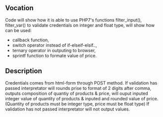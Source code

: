 ## Vocation
Code will show how it is able to use PHP7's functions filter_input(), filter_var() to validate credentials on integer and float type, will show how
can be used:
 * callback function,
 * switch operator instead of if-elseif-elsif..,
 * ternary operator in outputing to browser,
 * sprintf function to formate value of price. 

## Description
Credentials comes from html-form through POST method. If validation has passed interpretator will rounds prise to format of 2 digits after
comma, outputs composition of quantiy of products & price, will ouput inputed integer value of quantity of products & inputed and rounded value
of price. (Quantity of products must be integer type, price must be float type) If validation has not passed interpretator will not output values.





